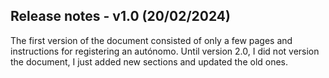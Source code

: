## Release notes - v1.0 (20/02/2024)

The first version of the document consisted of only a few pages and instructions for registering an autónomo. Until
version 2.0, I did not version the document, I just added new sections and updated the old ones.
